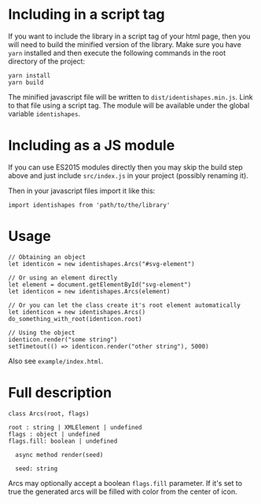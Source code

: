 # Including in a script tag

If you want to include the library in a script tag of your html page,
then you will need to build the minified version of the library. Make
sure you have `yarn` installed and then execute the following commands
in the root directory of the project:

    yarn install
	yarn build
	
The minified javascript file will be written to
`dist/identishapes.min.js`. Link to that file using a script tag. The
module will be available under the global variable `identishapes`.

# Including as a JS module

If you can use ES2015 modules directly then you may skip the build
step above and just include `src/index.js` in your project (possibly
renaming it).

Then in your javascript files import it like this:

    import identishapes from 'path/to/the/library'

# Usage

    // Obtaining an object
    let identicon = new identishapes.Arcs("#svg-element")
	
	// Or using an element directly
	let element = document.getElementById("svg-element")
	let identicon = new identishapes.Arcs(element)
	
	// Or you can let the class create it's root element automatically
	let identicon = new identishapes.Arcs()
	do_something_with_root(identicon.root)
	
	// Using the object
	identicon.render("some string")
	setTimetout(() => identicon.render("other string"), 5000)
	
Also see `example/index.html`.
	
# Full description

    class Arcs(root, flags)

	root : string | XMLElement | undefined
	flags : object | undefined
	flags.fill: boolean | undefined
	
	  async method render(seed)
	  
	  seed: string

Arcs may optionally accept a boolean `flags.fill` parameter. If it's
set to true the generated arcs will be filled with color from the
center of icon.
